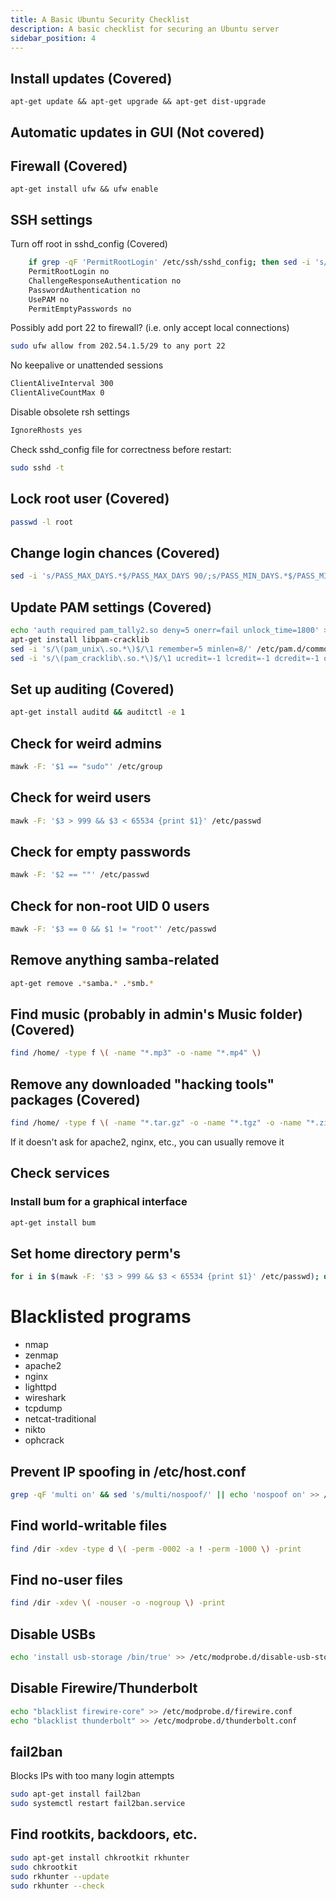 ```yaml
---
title: A Basic Ubuntu Security Checklist
description: A basic checklist for securing an Ubuntu server
sidebar_position: 4
---
```


## Install updates (Covered)

    apt-get update && apt-get upgrade && apt-get dist-upgrade

## Automatic updates in GUI (Not covered)

## Firewall (Covered)

    apt-get install ufw && ufw enable

## SSH settings

Turn off root in sshd_config (Covered)

```sh
    if grep -qF 'PermitRootLogin' /etc/ssh/sshd_config; then sed -i 's/^.*PermitRootLogin.*$/PermitRootLogin no/' /etc/ssh/sshd_config; else echo 'PermitRootLogin no' >> /etc/ssh/sshd_config; fi
    PermitRootLogin no
    ChallengeResponseAuthentication no
    PasswordAuthentication no
    UsePAM no
    PermitEmptyPasswords no
```

Possibly add port 22 to firewall? (i.e. only accept local connections)

```sh
sudo ufw allow from 202.54.1.5/29 to any port 22
```

No keepalive or unattended sessions

```sh
ClientAliveInterval 300
ClientAliveCountMax 0
```

Disable obsolete rsh settings

```sh
IgnoreRhosts yes
```

Check sshd_config file for correctness before restart:

```sh
sudo sshd -t
```

## Lock root user (Covered)

```sh
passwd -l root
```

## Change login chances (Covered)

```sh
sed -i 's/PASS_MAX_DAYS.*$/PASS_MAX_DAYS 90/;s/PASS_MIN_DAYS.*$/PASS_MIN_DAYS 10/;s/PASS_WARN_AGE.*$/PASS_WARN_AGE 7/' /etc/login.defs
```

## Update PAM settings (Covered)

```sh
echo 'auth required pam_tally2.so deny=5 onerr=fail unlock_time=1800' >> /etc/pam.d/common-auth
apt-get install libpam-cracklib
sed -i 's/\(pam_unix\.so.*\)$/\1 remember=5 minlen=8/' /etc/pam.d/common-password
sed -i 's/\(pam_cracklib\.so.*\)$/\1 ucredit=-1 lcredit=-1 dcredit=-1 ocredit=-1/' /etc/pam.d/common-password
```

## Set up auditing (Covered)

```sh
apt-get install auditd && auditctl -e 1
```

## Check for weird admins

```sh
mawk -F: '$1 == "sudo"' /etc/group
```

## Check for weird users

```sh
mawk -F: '$3 > 999 && $3 < 65534 {print $1}' /etc/passwd
```

## Check for empty passwords

```sh
mawk -F: '$2 == ""' /etc/passwd
```

## Check for non-root UID 0 users

```sh
mawk -F: '$3 == 0 && $1 != "root"' /etc/passwd
```

## Remove anything samba-related

```sh
apt-get remove .*samba.* .*smb.*
```

## Find music (probably in admin's Music folder) (Covered)

```sh
find /home/ -type f \( -name "*.mp3" -o -name "*.mp4" \)
```

## Remove any downloaded "hacking tools" packages (Covered)

```sh
find /home/ -type f \( -name "*.tar.gz" -o -name "*.tgz" -o -name "*.zip" -o -name "*.deb" \)
```

If it doesn't ask for apache2, nginx, etc., you can usually remove it

## Check services

### Install bum for a graphical interface

```sh
apt-get install bum
```

## Set home directory perm's

```sh
for i in $(mawk -F: '$3 > 999 && $3 < 65534 {print $1}' /etc/passwd); do [ -d /home/${i} ] && chmod -R 750 /home/${i}; done
```

# Blacklisted programs

- nmap
- zenmap
- apache2
- nginx
- lighttpd
- wireshark
- tcpdump
- netcat-traditional
- nikto
- ophcrack

## Prevent IP spoofing in /etc/host.conf

```sh
grep -qF 'multi on' && sed 's/multi/nospoof/' || echo 'nospoof on' >> /etc/host.conf
```

## Find world-writable files

```sh
find /dir -xdev -type d \( -perm -0002 -a ! -perm -1000 \) -print
```

## Find no-user files

```sh
find /dir -xdev \( -nouser -o -nogroup \) -print
```

## Disable USBs

```sh
echo 'install usb-storage /bin/true' >> /etc/modprobe.d/disable-usb-storage.conf
```

## Disable Firewire/Thunderbolt

```sh
echo "blacklist firewire-core" >> /etc/modprobe.d/firewire.conf
echo "blacklist thunderbolt" >> /etc/modprobe.d/thunderbolt.conf
```

## fail2ban

Blocks IPs with too many login attempts

```sh
sudo apt-get install fail2ban
sudo systemctl restart fail2ban.service
```

## Find rootkits, backdoors, etc.

```sh
sudo apt-get install chkrootkit rkhunter
sudo chkrootkit
sudo rkhunter --update
sudo rkhunter --check
```

